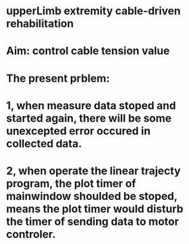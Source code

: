 # upperLimb extremity cable-driven rehabilitation
# Aim: control cable tension value
# The present prblem:
#   1, when measure data stoped and started again, there will be some unexcepted error occured in collected data.
#   2, when operate the linear trajecty program, the plot timer of mainwindow shoulded be stoped, means the plot timer would    disturb the timer of sending data to motor controler.
